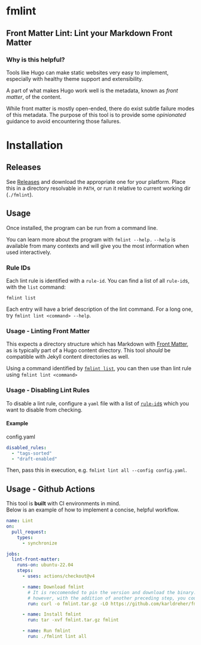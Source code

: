 # fmlint
## Front Matter Lint:  Lint your Markdown Front Matter

### Why is this helpful? 
Tools like Hugo can make static websites very easy to implement, especially with healthy theme support and extensibility. 

A part of what makes Hugo work well is the metadata, known as *front matter*, of the content.  

While front matter is mostly open-ended, there do exist subtle failure modes of this metadata.  The purpose of this tool is to provide some *opinionated* guidance to avoid encountering those failures.


# Installation
## Releases

See [Releases](https://github.com/karldreher/fmlint/releases) and download the appropriate one for your platform.  Place this in a directory resolvable in `PATH`, or run it relative to current working dir (`./fmlint`).

## Usage
Once installed, the program can be run from a command line.

You can learn more about the program with `fmlint --help.`  `--help` is available from many contexts and will give you the most information when used interactively. 

### Rule IDs
Each lint rule is identified with a `rule-id`.  You can find a list of all `rule-id`s, with the `list` command:

```
fmlint list
```

Each entry will have a brief description of the lint command.  For a long one, try `fmlint lint <command> --help`.


### Usage - Linting Front Matter

This expects a directory structure which has Markdown with [Front Matter](https://gohugo.io/content-management/front-matter/), as is typically part of a Hugo content directory.  This tool *should* be compatible with Jekyll content directories as well.  


Using a command identified by [`fmlint list`](#rule-ids), you can then use than lint rule using `fmlint lint <command>`

### Usage - Disabling Lint Rules
To disable a lint rule, configure a `yaml` file with a list of [`rule-id`s](#rule-ids) which you want to disable from checking.  
#### Example
config.yaml
```yaml
disabled_rules:
  - "tags-sorted"
  - "draft-enabled"
```

Then, pass this in execution, e.g. `fmlint lint all --config config.yaml`.  

## Usage - Github Actions
This tool is **built** with CI environments in mind.  
Below is an example of how to implement a concise, helpful workflow.

```yaml
name: Lint
on:
  pull_request:
    types:
      - synchronize

jobs:  
  lint-front-matter:
    runs-on: ubuntu-22.04
    steps:
      - uses: actions/checkout@v4

      - name: Download fmlint
        # It is reccomended to pin the version and download the binary.
        # however, with the addition of another preceding step, you could get the latest version instead.
        run: curl -o fmlint.tar.gz -LO https://github.com/karldreher/fmlint/releases/download/v2.2.1/fmlint_2.2.1_linux_amd64.tar.gz

      - name: Install fmlint
        run: tar -xvf fmlint.tar.gz fmlint

      - name: Run fmlint
        run: ./fmlint lint all
```
